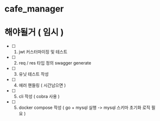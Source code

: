 # cafe_manager

# 해야될거 ( 임시 )
- [ ] 1. jwt 커스터마이징 및 테스트
- [ ] 2. req / res 타입 정의 swagger generate
- [ ] 3. 유닛 테스트 작성
- [ ] 4. 에러 핸들링 ( 시간남으면 )
- [ ] 5. cli 작성 ( cobra 사용 )
- [ ] 5. docker compose 작성 ( go + mysql 실행 -> mysql 스키마 초기화 로직 필요 )
